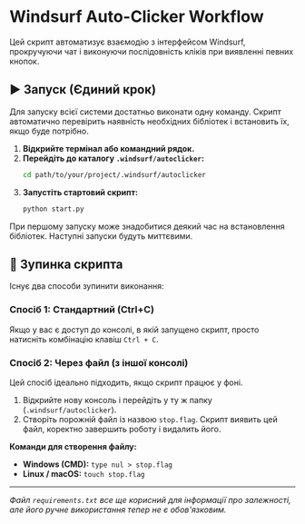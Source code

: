# Windsurf Auto-Clicker Workflow

Цей скрипт автоматизує взаємодію з інтерфейсом Windsurf, прокручуючи чат і виконуючи послідовність кліків при виявленні певних кнопок.

## ▶️ Запуск (Єдиний крок)

Для запуску всієї системи достатньо виконати одну команду. Скрипт автоматично перевірить наявність необхідних бібліотек і встановить їх, якщо буде потрібно.

1.  **Відкрийте термінал або командний рядок.**
2.  **Перейдіть до каталогу `.windsurf/autoclicker`:**
    ```bash
    cd path/to/your/project/.windsurf/autoclicker
    ```
3.  **Запустіть стартовий скрипт:**
    ```bash
    python start.py
    ```
При першому запуску може знадобитися деякий час на встановлення бібліотек. Наступні запуски будуть миттєвими.

## 🛑 Зупинка скрипта

Існує два способи зупинити виконання:

### Спосіб 1: Стандартний (Ctrl+C)

Якщо у вас є доступ до консолі, в якій запущено скрипт, просто натисніть комбінацію клавіш `Ctrl + C`.

### Спосіб 2: Через файл (з іншої консолі)

Цей спосіб ідеально підходить, якщо скрипт працює у фоні.

1.  Відкрийте нову консоль і перейдіть у ту ж папку (`.windsurf/autoclicker`).
2.  Створіть порожній файл із назвою `stop.flag`. Скрипт виявить цей файл, коректно завершить роботу і видалить його.

**Команди для створення файлу:**
* **Windows (CMD):** `type nul > stop.flag`
* **Linux / macOS:** `touch stop.flag`

---
*Файл `requirements.txt` все ще корисний для інформації про залежності, але його ручне використання тепер не є обов'язковим.*